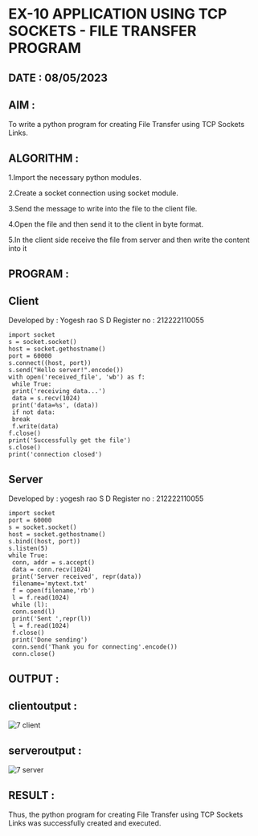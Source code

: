 # EX-10 APPLICATION USING TCP SOCKETS - FILE TRANSFER PROGRAM

## DATE : 08/05/2023

## AIM :
To write a python program for creating File Transfer using TCP Sockets Links.

## ALGORITHM :

1.Import the necessary python modules.

2.Create a socket connection using socket module.

3.Send the message to write into the file to the client file.

4.Open the file and then send it to the client in byte format.

5.In the client side receive the file from server and then write the content into it

## PROGRAM :
## Client
Developed by : Yogesh rao S D
Register no : 212222110055
```
import socket
s = socket.socket()
host = socket.gethostname()
port = 60000
s.connect((host, port))
s.send("Hello server!".encode())
with open('received_file', 'wb') as f:
 while True:
 print('receiving data...')
 data = s.recv(1024)
 print('data=%s', (data))
 if not data:
 break
 f.write(data)
f.close()
print('Successfully get the file')
s.close()
print('connection closed')
```
## Server
Developed by : yogesh rao S D
Register no : 212222110055
```
import socket
port = 60000
s = socket.socket()
host = socket.gethostname()
s.bind((host, port))
s.listen(5)
while True:
 conn, addr = s.accept()
 data = conn.recv(1024)
 print('Server received', repr(data))
 filename='mytext.txt'
 f = open(filename,'rb')
 l = f.read(1024)
 while (l):
 conn.send(l)
 print('Sent ',repr(l))
 l = f.read(1024)
 f.close()
 print('Done sending')
 conn.send('Thank you for connecting'.encode())
 conn.close()
 ```
## OUTPUT :

## clientoutput :

![7 client](https://github.com/yogeshrao05/EX-10/assets/122008288/5a0900bd-3e9e-4480-a873-b418d4851d8a)

## serveroutput :

![7 server](https://github.com/yogeshrao05/EX-10/assets/122008288/ae502228-9209-4be1-86c4-1d57b1364445)


## RESULT :
Thus, the python program for creating File Transfer using TCP Sockets Links was successfully created and executed.
